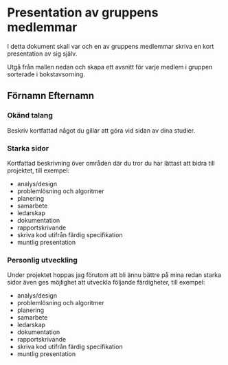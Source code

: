 # Presentation av gruppens medlemmar
I detta dokument skall var och en av gruppens medlemmar skriva en kort presentation av sig själv. 

Utgå från mallen nedan och skapa ett avsnitt för varje medlem i gruppen sorterade i bokstavsorning. 

## Förnamn Efternamn 

### Okänd talang
Beskriv kortfattad något du gillar att göra vid sidan av dina studier. 

### Starka sidor

Kortfattad beskrivning över områden där du tror du har lättast att bidra till projektet, till exempel: 
- analys/design
- problemlösning och algoritmer
- planering
- samarbete
- ledarskap
- dokumentation
- rapportskrivande
- skriva kod utifrån färdig specifikation
- muntlig presentation

### Personlig utveckling

Under projektet hoppas jag förutom att bli ännu bättre på mina redan starka sidor även ges möjlighet att utveckla följande färdigheter, till exempel: 
- analys/design
- problemlösning och algoritmer
- planering
- samarbete
- ledarskap
- dokumentation
- rapportskrivande
- skriva kod utifrån färdig specifikation
- muntlig presentation


